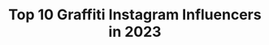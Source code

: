 ---
title: Top 10 Graffiti Instagram Influencers in 2023
description: >-
  Find top graffiti Instagram influencers in 2023. Most popular hashtags: #graffiti #tattoo #instagood.
platform: Instagram
hits: 3095
text_top: Discover the top-rated Instagram accounts on inBeat.
text_bottom: Our platform holds 3095 Instagram influencers like this for you to pitch.
profiles:
  - username: "feyk_johny"
    fullname: >-
      Johny Carlos
    bio: >-
      Humano / nordestino Cristão ( em reforma ) writter ( escritor de graffiti) Crews: @sne.crew @poluicaoatomicacrew Orçamentos via direct
    location: "Brazil"
    followers: 38450
    engagement: 409
    commentsToLikes: 0.080472
    id: ck5q9h7uib49f0i11x3qdmonv
    verified: false
    hashtags: "#tschelovek, #carlinhosmaiaoficial, #topstreetart, #graffitirealismo"
  - username: "xxbay"
    fullname: >-
      BAYANN | NY + NJ Blogger
    bio: >-
      ♥Pronounced(Bae-Anne) ❖ NY/NJ Based Lifestyle Blogger ✈️ @mydiordiary Mrs.Shaarawy💍 Founder of @graffiti_gold 💌: baysstylediary@gmail.com My Links👇🏻
    location: "Spain"
    followers: 48603
    engagement: 202
    commentsToLikes: 0.111441
    id: ck5c1mbflvh1d0i11h2ee8dgh
    verified: false
    hashtags: "#summeratwendys, #ad, #barcelona, #wakeupwithwendys"
  - username: "sef.01"
    fullname: >-
      Sef
    bio: >-
      Peruvian Graffiti artist 🇵🇪 TDK - ZNC -ODV
    location: "Chile"
    followers: 22647
    engagement: 529
    commentsToLikes: 0.068479
    id: ck5q6zhhrzenr0i11j93hmvt1
    verified: false
    hashtags: "#pueblolibre, #tdk, #graffitibicentenario, #simonbolivar"
  - username: "lala_luz"
    fullname: >-
      luz, grafiteira
    bio: >-
      Osmo crew 🇧🇷 Graffiti, artista, modelo @squadbrazil , Curitiba 🇧🇷 Contato: luzurbanagrafite@gmail.com
    location: "Brazil"
    followers: 18931
    engagement: 677
    commentsToLikes: 0.026420
    id: ck5zu5ic41ptr0i14whv2inej
    verified: false
    hashtags: ""
  - username: "aks_onthefly"
    fullname: >-
      Akanksha Singh
    bio: >-
      Travel ✈️ | Food 🥘🍷 | Doggo Love 🐶💗 20+ countries 🌍 Forever hunting for cozy cafes, snowy mountains, old city lanes & a hidden graffiti.
    location: "India"
    followers: 8262
    engagement: 632
    commentsToLikes: 0.065403
    id: ck5hp6q3pquhz0i11jamlql15
    verified: false
    hashtags: "#udaipurdiaries, #exploringindia, #reelsindia, #nature"
  - username: "utopia.artist"
    fullname: >-
      -  UtOPiA -
    bio: >-
      -Oliveros Junior - Brasilian .... Europe Visual artist. Graffiti Street art
    location: "Portugal"
    followers: 16070
    engagement: 267
    commentsToLikes: 0.044602
    id: ck15qvzte4wuu0i19ywgv3oxx
    verified: false
    hashtags: "#art, #streetart, #black, #bubbles"
  - username: "z_mahoozi"
    fullname: >-
      Zeinab Al-Mahoozi  ♒
    bio: >-
      Graffiti Artist From KSA🇸🇦Qatif Working as Barista part time in @coffeecoast bless me Alla wherever I go💙 Sister of martyr
    location: ""
    followers: 26990
    engagement: 249
    commentsToLikes: 0.024647
    id: ck6tn6yn799ao0j71sseubizq
    verified: false
    hashtags: "#dubaistreetmuseum, #dubai, #branddubai, #dubaimunicipality"
  - username: "tylerwallachstudio"
    fullname: >-
      Tyler Wallach Studio
    bio: >-
      "The 1988 lovechild of Keith Haring and Lisa Frank" Inspired by 90s cartoons, 80s music, 70s graffiti & 60s psychedelia. Queer AF 🌈#TylerWallachStudio
    location: "United States"
    followers: 26433
    engagement: 135
    commentsToLikes: 0.042326
    id: ck6txvj3h03in0j71ow3hhz2m
    verified: false
    hashtags: "#tylerwallachstudio, #queerart, #morecolor, #masklife"
  - username: "joho.steve"
    fullname: >-
      Steve Newman
    bio: >-
      ⠀ ⠀⠀⠀⠀ⓣⓐⓣⓣⓞⓞ since '16 Graffiti since '05 books open pn via Homepage please ⠀⠀⠀⠀ ⠀Work at ʟᴀᴜsʙᴜʙ ᴛᴀᴛᴛᴏᴏ ᴋᴏʟʟᴇᴋᴛɪᴠ ⠀⠀⠀⠀⠀⠀⠀⠀ ⠀📍 ʜᴇɪʟʙʀᴏɴɴ DE🇩🇪 ⠀
    location: "Germany"
    followers: 5770
    engagement: 481
    commentsToLikes: 0.051680
    id: ck136v9v78ex00i195kqwktuq
    verified: false
    hashtags: "#sleeve, #blackwork, #inkstinctsubmission, #colorful"
  - username: "pierfrancesco_eight"
    fullname: >-
      𝕻𝖎𝖊𝖗𝖋𝖗𝖆𝖓𝖈𝖊𝖘𝖈𝖔 𝕰𝖎𝖌𝖍𝖙   Macko™
    bio: >-
      Tattoo n Graffiti Artist South Italy LIMITED EDITION T-shirts and prints on sale
    location: ""
    followers: 19997
    engagement: 318
    commentsToLikes: 0.046790
    id: ck6tqrpbmtlk50j71zvksa7si
    verified: false
    hashtags: "#blackngrey, #pencil, #mck, #letter"
---